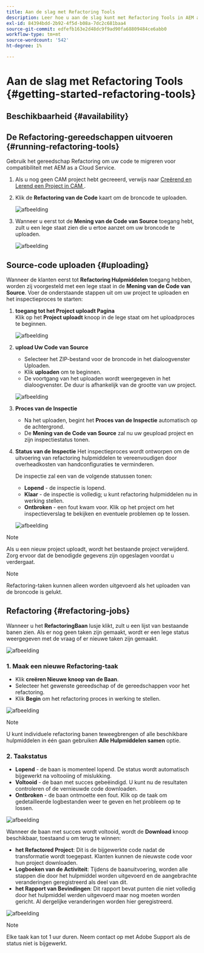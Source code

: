 ```yaml
---
title: Aan de slag met Refactoring Tools
description: Leer hoe u aan de slag kunt met Refactoring Tools in AEM as a Cloud Service
exl-id: 84394bdd-2b92-4f5d-b08a-7dc2c681baa4
source-git-commit: edfefb163e2d48dc9f9ad90fa68809484ce6abb0
workflow-type: tm+mt
source-wordcount: '542'
ht-degree: 1%

---
```


# Aan de slag met Refactoring Tools {#getting-started-refactoring-tools}

## Beschikbaarheid {#availability}

<!-- Alexandru: duplicate contextualhelp id, drafting this for now

>[!CONTEXTUALHELP]
>id="aemcloud_rs_upload"
>title="Download"
>additional-url="https://experienceleague.adobe.com/docs/experience-manager-cloud-service/content/release-notes/release-notes/release-notes-current.html" text="Release Notes"
>additional-url="https://experience.adobe.com/#/downloads/content/software-distribution/en/aemcloud.html" text="Software Distribution Portal"

-->

## De Refactoring-gereedschappen uitvoeren {#running-refactoring-tools}

Gebruik het gereedschap Refactoring om uw code te migreren voor compatibiliteit met AEM as a Cloud Service.

1. Als u nog geen CAM project hebt gecreeerd, verwijs naar [ Creërend en Lerend een Project in CAM ](/help/journey-migration/cloud-acceleration-manager/using-cam/getting-started-cam.md#create-project).
1. Klik de **Refactoring van de Code** kaart om de broncode te uploaden.

   ![afbeelding](/help/journey-migration/refactoring-tools/assets/rscam1.png)

1. Wanneer u eerst tot de **Mening van de Code van Source** toegang hebt, zult u een lege staat zien die u ertoe aanzet om uw broncode te uploaden.

   ![afbeelding](/help/journey-migration/refactoring-tools/assets/rscam2.png)

## Source-code uploaden {#uploading}

Wanneer de klanten eerst tot **Refactoring Hulpmiddelen** toegang hebben, worden zij voorgesteld met een lege staat in de **Mening van de Code van Source**. Voer de onderstaande stappen uit om uw project te uploaden en het inspectieproces te starten:

1. **toegang tot het Project uploadt Pagina**\
   Klik op het **Project uploadt** knoop in de lege staat om het uploadproces te beginnen.

   ![afbeelding](/help/journey-migration/refactoring-tools/assets/rscam3.png)

1. **upload Uw Code van Source**
   - Selecteer het ZIP-bestand voor de broncode in het dialoogvenster Uploaden.
   - Klik **uploaden** om te beginnen.
   - De voortgang van het uploaden wordt weergegeven in het dialoogvenster. De duur is afhankelijk van de grootte van uw project.

   ![afbeelding](/help/journey-migration/refactoring-tools/assets/rscam4.png)

1. **Proces van de Inspectie**
   - Na het uploaden, begint het **Proces van de Inspectie** automatisch op de achtergrond.
   - De **Mening van de Code van Source** zal nu uw geupload project en zijn inspectiestatus tonen.

1. **Status van de Inspectie** Het inspectieproces wordt ontworpen om de uitvoering van refactoring hulpmiddelen te vereenvoudigen door overheadkosten van handconfiguraties te verminderen.

   De inspectie zal een van de volgende statussen tonen:
   - **Lopend** - de inspectie is lopend.
   - **Klaar** - de inspectie is volledig; u kunt refactoring hulpmiddelen nu in werking stellen.
   - **Ontbroken** - een fout kwam voor. Klik op het project om het inspectieverslag te bekijken en eventuele problemen op te lossen.

   ![afbeelding](/help/journey-migration/refactoring-tools/assets/rscam5.png)

>[!NOTE]
>
>Als u een nieuw project uploadt, wordt het bestaande project verwijderd. Zorg ervoor dat de benodigde gegevens zijn opgeslagen voordat u verdergaat.

>[!NOTE]
>
>Refactoring-taken kunnen alleen worden uitgevoerd als het uploaden van de broncode is gelukt.

## Refactoring {#refactoring-jobs}

Wanneer u het **RefactoringBaan** lusje klikt, zult u een lijst van bestaande banen zien. Als er nog geen taken zijn gemaakt, wordt er een lege status weergegeven met de vraag of er nieuwe taken zijn gemaakt.

![afbeelding](/help/journey-migration/refactoring-tools/assets/rscam6.png)

### &#x200B;1. Maak een nieuwe Refactoring-taak

- Klik **creëren Nieuwe knoop van de Baan**.
- Selecteer het gewenste gereedschap of de gereedschappen voor het refactoring.
- Klik **Begin** om het refactoring proces in werking te stellen.

![afbeelding](/help/journey-migration/refactoring-tools/assets/rscam7.png)

>[!NOTE]
>
>U kunt individuele refactoring banen teweegbrengen of alle beschikbare hulpmiddelen in één gaan gebruiken **Alle Hulpmiddelen samen** optie.

### &#x200B;2. Taakstatus

- **Lopend** - de baan is momenteel lopend. De status wordt automatisch bijgewerkt na voltooiing of mislukking.
- **Voltooid** - de baan met succes gebeëindigd. U kunt nu de resultaten controleren of de vernieuwde code downloaden.
- **Ontbroken** - de baan ontmoette een fout. Klik op de taak om gedetailleerde logbestanden weer te geven en het probleem op te lossen.

![afbeelding](/help/journey-migration/refactoring-tools/assets/rscam8.png)

Wanneer de baan met succes wordt voltooid, wordt de **Download** knoop beschikbaar, toestaand u om terug te winnen:

- **het Refactored Project**: Dit is de bijgewerkte code nadat de transformatie wordt toegepast. Klanten kunnen de nieuwste code voor hun project downloaden.
- **Logboeken van de Activiteit**: Tijdens de baanuitvoering, worden alle stappen die door het hulpmiddel worden uitgevoerd en de aangebrachte veranderingen geregistreerd als deel van dit.
- **het Rapport van Bevindingen**: Dit rapport bevat punten die niet volledig door het hulpmiddel werden uitgevoerd maar nog moeten worden gericht. Al dergelijke veranderingen worden hier geregistreerd.

![afbeelding](/help/journey-migration/refactoring-tools/assets/rscam9.png)

>[!NOTE]
>
>Elke taak kan tot 1 uur duren. Neem contact op met Adobe Support als de status niet is bijgewerkt.
